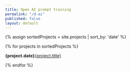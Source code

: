 ```yaml
---
title: Open AI prompt training
permalink: "/d-ai"
published: false
layout: default
---
```


{% assign sortedProjects = site.projects |  sort_by: 'date' %}

{% for projects in sortedProjects %}

<p><strong>{project.date}</strong><a href="{project.permalink}">{project.title}</a></p>
{% endfor %}
